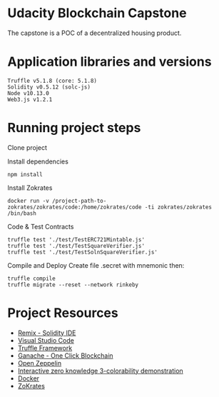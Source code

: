 # Udacity Blockchain Capstone

The capstone is a POC of a decentralized housing product. 

# Application libraries and versions
```
Truffle v5.1.8 (core: 5.1.8)
Solidity v0.5.12 (solc-js)
Node v10.13.0
Web3.js v1.2.1
```

# Running project steps

Clone project

Install dependencies
  ``` 
  npm install
  ```
Install Zokrates
  ```
  docker run -v /project-path-to-zokrates/zokrates/code:/home/zokrates/code -ti zokrates/zokrates /bin/bash
  ```  

Code & Test Contracts
 ```
 truffle test './test/TestERC721Mintable.js'
 truffle test './test/TestSquareVerifier.js'
 truffle test './test/TestSolnSquareVerifier.js'
 ``` 

Compile and Deploy 
 Create file .secret with mnemonic then:

  ``` 
  truffle compile
  truffle migrate --reset --network rinkeby
  ``` 





# Project Resources

* [Remix - Solidity IDE](https://remix.ethereum.org/)
* [Visual Studio Code](https://code.visualstudio.com/)
* [Truffle Framework](https://truffleframework.com/)
* [Ganache - One Click Blockchain](https://truffleframework.com/ganache)
* [Open Zeppelin ](https://openzeppelin.org/)
* [Interactive zero knowledge 3-colorability demonstration](http://web.mit.edu/~ezyang/Public/graph/svg.html)
* [Docker](https://docs.docker.com/install/)
* [ZoKrates](https://github.com/Zokrates/ZoKrates)
